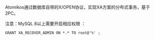 Atomikos通过数据库自带的X/OPEN协议，实现XA方案的分布式事务，基于2PC。

注意：MySQL 8以上需要开启相应权限 ：

```shell
GRANT XA_RECOVER_ADMIN ON *.* TO root@'%' ;
```

